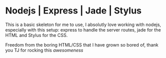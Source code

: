 # Nodejs | Express | Jade | Stylus

This is a basic skeleton for me to use, I absolutly love working 
with nodejs, especially with this setup: express to handle the server
routes, jade for the HTML and Stylus for the CSS.

Freedom from the boring HTML/CSS that I have grown so bored of, thank
you TJ for rocking this *awesomeness*
